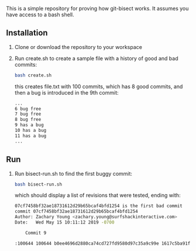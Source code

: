 This is a simple repository for proving how git-bisect works.  It assumes you have access to a bash shell.

Installation
------------

1. Clone or download the repository to your workspace
1. Run create.sh to create a sample file with a history of good and bad commits:
   ```bash
   bash create.sh
   ```
   
   this creates file.txt with 100 commits, which has 8 good commits, and then a bug is introduced in the 9th commit:
   ```bash
   ...
   6 bug free
   7 bug free
   8 bug free
   9 has a bug
   10 has a bug
   11 has a bug
   ...
   ```

Run
---
1. Run bisect-run.sh to find the first buggy commit:
   ```bash
   bash bisect-run.sh
   ```
   
   which should display a list of revisions that were tested, ending with:
    ```bash
    07cf7458bf32ae18731612d29b65bcaf4bfd1254 is the first bad commit
    commit 07cf7458bf32ae18731612d29b65bcaf4bfd1254
    Author: Zachary Young <zachary.young@surfshackinteractive.com>
    Date:   Wed May 15 10:11:12 2019 -0700

        Commit 9

    :100644 100644 b0ee4696d2880ca74cd727fd9580d97c35a9c99e 1617c5ba91ffed8691ea00e3673efc31570d75a0 M	file.txt
    ```
